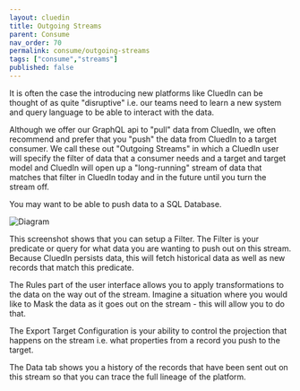 ```yaml
---
layout: cluedin
title: Outgoing Streams
parent: Consume
nav_order: 70
permalink: consume/outgoing-streams
tags: ["consume","streams"]
published: false
---
```


It is often the case the introducing new platforms like CluedIn can be thought of as quite "disruptive" i.e. our teams need to learn a new system and query language to be able to interact with the data. 

Although we offer our GraphQL api to "pull" data from CluedIn, we often recommend and prefer that you "push" the data from CluedIn to a target consumer. We call these out "Outgoing Streams" in which a CluedIn user will specify the filter of data that a consumer needs and a target and target model and CluedIn will open up a "long-running" stream of data that matches that filter in CluedIn today and in the future until you turn the stream off. 

You may want to be able to push data to a SQL Database.

![Diagram](../assets/images/consume/stream1.png)

This screenshot shows that you can setup a Filter. The Filter is your predicate or query for what data you are wanting to push out on this stream. Because CluedIn persists data, this will fetch historical data as well as new records that match this predicate. 

The Rules part of the user interface allows you to apply transformations to the data on the way out of the stream. Imagine a situation where you would like to Mask the data as it goes out on the stream - this will allow you to do that. 

The Export Target Configuration is your ability to control the projection that happens on the stream i.e. what properties from a record you push to the target. 

The Data tab shows you a history of the records that have been sent out on this stream so that you can trace the full lineage of the platform. 